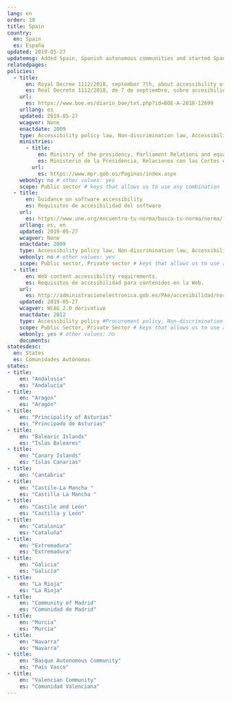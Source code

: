 ```yaml
---
lang: en
order: 19
title: Spain
country:
  en: Spain
  es: España
updated: 2019-05-27
updatemsg: Added Spain, Spanish autonomous communities and started Spanish national policy
relatedpages:
policies:
  - title:
      en: Royal Decree 1112/2018, september 7th, about accessibility of web sites and applications for mobile devices in public sector
      es: Real Decreto 1112/2018, de 7 de septiembre, sobre accesibilidad de los sitios web y aplicaciones para dispositivos móviles del sector público.
    url:
      es: https://www.boe.es/diario_boe/txt.php?id=BOE-A-2018-12699
    urllang: es
    updated: 2019-05-27
    wcagver: None
    enactdate: 2009
    type: Accessibility policy law, Non-discrimination law, Accessibility law, Accessibility policy # other values: law/policy/procurement
    ministries:
      - title:
          en: Ministry of the presidency, Parliament Relations and equal opportunity
          es: Ministerio de la Presidencia, Relaciones con las Cortes e Igualdad
        url:
          es: https://www.mpr.gob.es/Paginas/index.aspx
    webonly: no # other values: yes
    scope: Public sector # keys that allows us to use any combination
  - title:
      en: Guidance on software accessibility
      es: Requisitos de accesibilidad del software
    url:
      es: https://www.une.org/encuentra-tu-norma/busca-tu-norma/norma/?Tipo=N&c=N0043547
    urllang: es, en
    updated: 2019-05-27
    wcagver: None
    enactdate: 2009
    type: Accessibility policy law, Non-discrimination law, Accessibility law, Accessibility policy # other values: law/policy/procurement
    webonly: no # other values: yes
    scope: Public sector, Private sector # keys that allows us to use any combination
  - title:
      en: Web content accessibility requirements.
      es: Requisitos de accesibilidad para contenidos en la Web.
    url:
      es: http://administracionelectronica.gob.es/PAe/accesibilidad/normativa
    updated: 2019-05-27
    wcagver: WCAG 2.0 derivative
    enactdate: 2012
    type: Accessibility policy #Procurement policy, Non-discrimination law, Accessibility law, Recommendation, Accessibility policy
    scope: Public Sector, Private Sector # keys that allows us to use any combination
    webonly: yes # other values: no
    documents:
statesdesc:
  en: States
  es: Comunidades Autónomas
states:
- title:
    en: "Andalusia"
    es: "Andalucía"
- title:
    en: "Aragon"
    es: "Aragón"
- title:
    en: "Principality of Asturias"
    es: "Principado de Asturias"
- title:
    en: "Balearic Islands"
    es: "Islas Baleares"
- title:
    en: "Canary Islands"
    es: "Islas Canarias"
- title:
    en: "Cantabria"
- title:
    en: "Castile-La Mancha "
    es: "Castilla La Mancha "
- title:
    en: "Castile and León"
    es: "Castilla y León"
- title:
    en: "Catalonia"
    es: "Cataluña"
- title:
    en: "Extremadura"
    es: "Extremadura"
- title:
    en: "Galicia"
    es: "Galicia"
- title:
    en: "La Rioja"
    es: "La Rioja"
- title:
    en: "Community of Madrid"
    es: "Comunidad de Madrid"
- title:
    en: "Murcia"
    es: "Murcia"
- title:
    en: "Navarra"
    es: "Navarra"
- title:
    en: "Basque Autonomous Community"
    es: "País Vasco"
- title:
    en: "Valencian Community"
    es: "Comunidad Valenciana"
---
```


